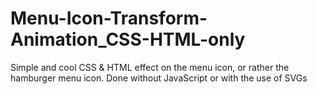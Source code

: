 # Menu-Icon-Transform-Animation_CSS-HTML-only
Simple and cool CSS &amp; HTML effect on the menu icon, or rather the hamburger menu icon. Done without JavaScript or with the use of SVGs
